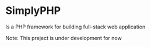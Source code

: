 # SimplyPHP
Is a PHP framework for building full-stack web application

Note: This preject is under development for now

